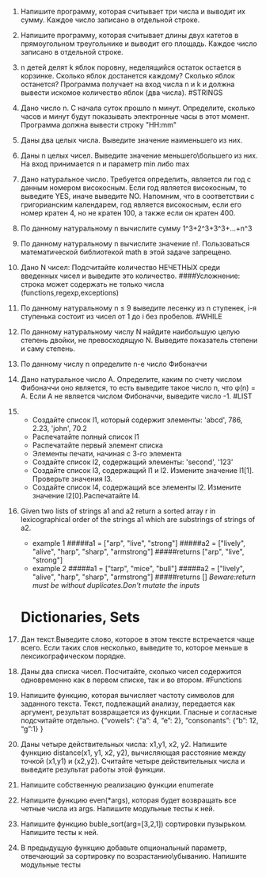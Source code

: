 1. Напишите программу, которая считывает три числа и выводит их сумму. Каждое число записано в отдельной строке.
1. Напишите программу, которая считывает длины двух катетов в прямоугольном треугольнике и выводит его площадь. Каждое число записано в отдельной строке.
1. n детей делят k яблок поровну, неделящийся остаток остается в корзинке. Сколько яблок достанется каждому? Сколько яблок останется?
Программа получает на вход числа n и k и должна вывести искомое количество яблок (два числа).
    #STRINGS
1. Дано число n. С начала суток прошло n минут.
Определите, сколько часов и минут будут показывать электронные часы в этот момент.
Программа должна вывести строку "HH:mm"
1. Даны два целых числа. Выведите значение наименьшего из них.
1. Даны n целых чисел. Выведите значение меньшего\большего из них. На вход принимается n и параметр min либо max
1. Дано натуральное число. Требуется определить, является ли год с данным номером високосным. Если год является високосным, то выведите YES, иначе выведите NO. Напомним, что в соответствии с григорианским календарем, год является високосным, если его номер кратен 4, но не кратен 100, а также если он кратен 400.
1. По данному натуральному n вычислите сумму 1^3+2^3+3^3+...+n^3
1. По данному натуральному n вычислите значение n!. Пользоваться математической библиотекой math в этой задаче запрещено.
1. Дано N чисел: Подсчитайте количество НЕЧЕТНЫХ среди введенных чисел и выведите это количество.
    ####Усложнение: строка может содержать не только числа (functions,regexp,exceptions)
1. По данному натуральному n ≤ 9 выведите лесенку из n ступенек, i-я ступенька состоит из чисел от 1 до i без пробелов.
    #WHILE
1. По данному натуральному числу N найдите наибольшую целую степень двойки, не превосходящую N. Выведите показатель степени и саму степень.
1. По данному числу n определите n-е число Фибоначчи
1. Дано натуральное число A. Определите, каким по счету числом Фибоначчи оно является, то есть выведите такое число n, что φ(n) = A. Если А не является числом Фибоначчи, выведите число -1.
    #LIST
1. 
    - Создайте список l1, который содержит элементы: 'abcd', 786, 2.23, 'john', 70.2
    - Распечатайте полный список l1
    - Распечатайте первый элемент списка
    - Элементы печати, начиная с 3-го элемента
    - Создайте список l2, содержащий элементы: 'second', '123'
    - Создайте список l3, содержащий l1 и l2. Измените значение l1[1]. Проверьте значения l3.
    - Создайте список l4, содержащий все элементы l2. Измените значение l2[0].Распечатайте l4.
1. Given two lists of strings a1 and a2
return a sorted array r in lexicographical order of the strings
a1 which are substrings of strings of a2.
    - example 1
        #####a1 = ["arp", "live", "strong"]
        #####a2 = ["lively", "alive", "harp", "sharp", "armstrong"]
        #####returns ["arp", "live", "strong"]
    - example 2
        #####a1 = ["tarp", "mice", "bull"]
        #####a2 = ["lively", "alive", "harp", "sharp", "armstrong"]
        #####returns []
    _Beware:return must be without duplicates.Don't mutate the inputs_
    # Dictionaries, Sets
1. Дан текст.Выведите слово, которое в этом тексте встречается чаще всего.
Если таких слов несколько, выведите то, которое меньше в лексикографическом порядке.
1. Даны два списка чисел. Посчитайте, сколько чисел содержится одновременно как в первом списке, так и во втором.
    #Functions
1. Напишите функцию, которая вычисляет частоту символов для заданного текста.
Текст, подлежащий анализу, передается как аргумент, результат возвращается из функции.
Гласные и согласные подсчитайте отдельно.
   {“vowels”:
   {“a”: 4, “e”: 2},
   “consonants”:
   {“b”: 12, “g”:1}
   }

1. Даны четыре действительных числа: x1,y1, x2, y2. Напишите функцию distance(x1, y1, x2, y2), вычисляющая расстояние между точкой (x1,y1) и (x2,y2). Считайте четыре действительных числа и выведите результат работы этой функции.
1. Напишите собственную реализацию функции enumerate
1. Напишите функцию even(*args), которая будет возвращать все четные числа из args. Напишите модульные тесты к ней.
1. Напишите функцию buble_sort(arg=[3,2,1]) сортировки пузырьком. Напишите тесты к ней.
1. В предыдущую функцию добавьте опциональный параметр, отвечающий за сортировку по возрастанию\убыванию.
Напишите модульные тесты